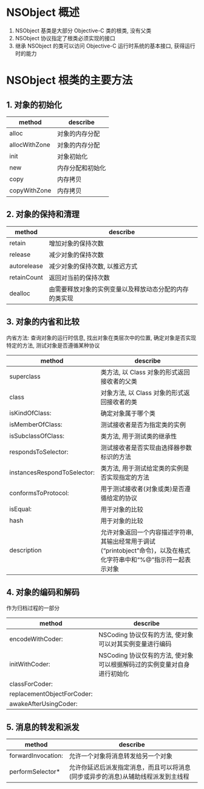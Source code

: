 # NSObject 概述

1. NSObject 基类是大部分 Objective-C 类的根类, 没有父类
2. NSObject 协议指定了根类必须实现的接口
3. 继承 NSObject 的类可以访问 Objective-C 运行时系统的基本接口, 获得运行时的能力

# NSObject 根类的主要方法

## 1. 对象的初始化

| method        | describe      |
| ------------- | ------------- |
| alloc         | 对象的内存分配  |
| allocWithZone | 对象的内存分配  |
| init          | 对象初始化      |
| new           | 内存分配和初始化 |
| copy          | 内存拷贝        |
| copyWithZone  | 内存拷贝        |

## 2. 对象的保持和清理

| method      | describe                  |
| ----------- | ------------------------- |
| retain      | 增加对象的保持次数           |
| release     | 减少对象的保持次数           |
| autorelease | 减少对象的保持次数, 以推迟方式 |
| retainCount | 返回对当前的保持次数         |
| dealloc     | 由需要释放对象的实例变量以及释放动态分配的内存的类实现 |

## 3. 对象的内省和比较

内省方法: 查询对象的运行时信息, 找出对象在类层次中的位置, 确定对象是否实现特定的方法, 测试对象是否遵循某种协议

| method                      | describe                                |
| --------------------------- | --------------------------------------- |
| superclass                  | 类方法, 以 Class 对象的形式返回接收者的父类   |
| class                       | 对象方法, 以 Class 对象的形式返回接收者的类   |
| isKindOfClass:              | 确定对象属于哪个类                         |
| isMemberOfClass:            | 测试接收者是否为指定类的实例                 |
| isSubclassOfClass:          | 类方法, 用于测试类的继承性                   |
| respondsToSelector:         | 测试接收者是否实现由选择器参数标识的方法       |
| instancesRespondToSelector: | 类方法, 用于测试给定类的实例是否实现指定的方法  |
| conformsToProtocol:         | 用于测试接收者(对象或类)是否遵循给定的协议     |
| isEqual:                    | 用于对象的比较                             |
| hash                        | 用于对象的比较                             |
| description                 | 允许对象返回一个内容描述字符串, 其输出经常用于调试(“printobject”命令)，以及在格式化字符串中和“%@”指示符一起表示对象 |

## 4. 对象的编码和解码

作为归档过程的一部分

| method                      | describe                                                      |
| --------------------------- | ------------------------------------------------------------- |
| encodeWithCoder:            | NSCoding 协议仅有的方法, 使对象可以对其实例变量进行编码              |
| initWithCoder:              | NSCoding 协议仅有的方法, 使对象可以根据解码过的实例变量对自身进行初始化 |
| classForCoder:              |  |
| replacementObjectForCoder:  |  |
| awakeAfterUsingCoder:       |  |

## 5. 消息的转发和派发

| method                      | describe                                                            |
| --------------------------- | ------------------------------------------------------------------- |
| forwardInvocation:          | 允许一个对象将消息转发给另一个对象                                        |
| performSelector*            | 允许你延迟后派发指定消息，而且可以将消息(同步或异步的消息)从辅助线程派发到主线程 |
